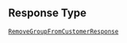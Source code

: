 ## Response Type

[`RemoveGroupFromCustomerResponse`](../../doc/models/remove-group-from-customer-response.md)
